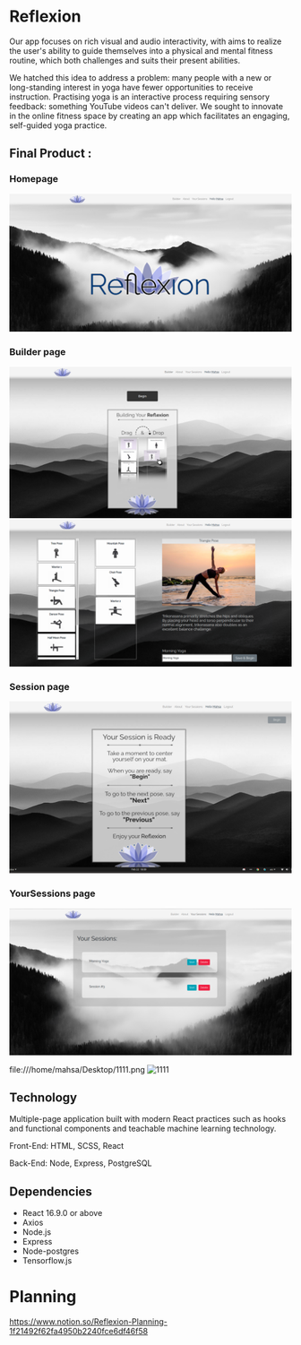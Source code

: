 # Reflexion

Our app focuses on rich visual and audio interactivity, with aims to realize the user's ability to guide themselves into a physical and mental fitness routine, which both challenges and suits their present abilities. 

We hatched this idea to address a problem: many people with a new or long-standing interest in yoga have fewer opportunities to receive instruction. Practising yoga is an interactive process requiring sensory feedback: something YouTube videos can't deliver. We sought to innovate in the online fitness space by creating an app which facilitates an engaging, self-guided yoga practice.

## Final Product :
### Homepage 
!["Home page"](https://github.com/Luke-Berzins/Reflexion/blob/master/public/images/home.png?raw=true)

### Builder page 
!["Builder page1"](https://github.com/Luke-Berzins/Reflexion/blob/master/public/images/builder.png?raw=true)
!["Builder page2"](https://github.com/Luke-Berzins/Reflexion/blob/master/public/images/builder2.png?raw=true)

### Session page 
!["Session page"](https://github.com/Luke-Berzins/Reflexion/blob/master/public/images/session.png?raw=true)

### YourSessions page 
!["YourSessions page"](https://github.com/Luke-Berzins/Reflexion/blob/master/public/images/Yoursessions.png?raw=true)

file:///home/mahsa/Desktop/1111.png
![1111](https://user-images.githubusercontent.com/70541591/127168355-060ba6c3-f768-4938-b8ef-be09dec8779f.png)

## Technology
Multiple-page application built with modern React practices such as hooks and functional components and teachable machine learning technology.

Front-End: HTML, SCSS, React

Back-End: Node, Express, PostgreSQL

## Dependencies

- React 16.9.0 or above
- Axios
- Node.js
- Express
- Node-postgres
- Tensorflow.js

# Planning 
https://www.notion.so/Reflexion-Planning-1f21492f62fa4950b2240fce6df46f58
